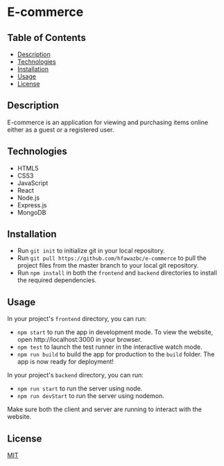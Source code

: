 # E-commerce

## Table of Contents
- [Description](#description)
- [Technologies](#technologies)
- [Installation](#installation)
- [Usage](#usage)
- [License](#license)

## Description
E-commerce is an application for viewing and purchasing items online either as a guest or a registered user.

## Technologies
- HTML5
- CSS3
- JavaScript
- React
- Node.js
- Express.js
- MongoDB

## Installation
- Run ```git init``` to initialize git in your local repository.
- Run ```git pull https://github.com/hfawazbc/e-commerce``` to pull the project files from the master branch to your local git repository.
- Run ```npm install``` in both the ```frontend``` and ```backend``` directories to install the required dependencies.

## Usage
In your project's ```frontend``` directory, you can run:
- ```npm start``` to run the app in development mode. To view the website, open http://localhost:3000 in your browser.
- ```npm test``` to launch the test runner in the interactive watch mode.
- ```npm run build``` to build the app for production to the ```build``` folder. The app is now ready for deployment!

In your project's ```backend``` directory, you can run:
- ```npm run start``` to run the server using node.
- ```npm run devStart``` to run the server using nodemon.

Make sure both the client and server are running to interact with the website.

## License
[MIT](./LICENSE)
